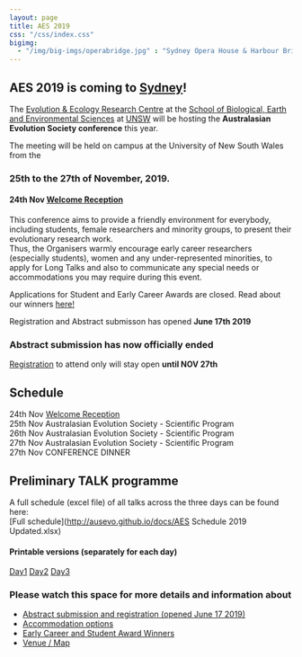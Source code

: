 ```yaml
---
layout: page
title: AES 2019
css: "/css/index.css"
bigimg:
  - "/img/big-imgs/operabridge.jpg" : "Sydney Opera House & Harbour Bridge"
---
```



## AES 2019 is coming to [Sydney](https://www.sydney.com/)!

The [Evolution & Ecology Research Centre](http://www.eerc.unsw.edu.au/) at the [School of Biological, Earth and Environmental Sciences](https://www.bees.unsw.edu.au/)  at [UNSW](https://www.unsw.edu.au/) will be hosting the **Australasian Evolution Society conference** this year. 

The meeting will be held on campus at the University of New South Wales from the  
### 25th to the 27th of November, 2019.

#### 24th Nov [Welcome Reception](http://ausevo.com/2019-10-24-AesOpeningNight/)   

This conference aims to provide a friendly environment for everybody, including students, female researchers and minority groups, to present their evolutionary research work.   
Thus, the Organisers warmly encourage early career researchers (especially students), women and any under-represented minorities, to apply for Long Talks and also to communicate any special needs or accommodations you may require during this event.   

Applications for Student and Early Career Awards are closed. Read about our winners [here!](http://ausevo.com/2019-08-08-AES_Award_Winners/)   

Registration and Abstract submisson has opened **June 17th 2019**   

### Abstract submission has now officially ended      
[Registration](https://aes.corsizio.com/c/5cee085f0c0f597e06f7e964) to attend only will stay open **until NOV 27th**   
  
   
## Schedule

24th Nov [Welcome Reception](http://ausevo.com/2019-10-24-AesOpeningNight/)   
25th Nov Australasian Evolution Society - Scientific Program   
26th Nov Australasian Evolution Society - Scientific Program   
27th Nov Australasian Evolution Society - Scientific Program   
27th Nov CONFERENCE DINNER  

## Preliminary TALK programme

A full schedule (excel file) of all talks across the three days can  be found here:   
[Full schedule](http://ausevo.github.io/docs/AES Schedule 2019 Updated.xlsx)

#### Printable versions (separately for each day)
[Day1](http://ausevo.github.io/docs/Day1Updated.pdf)   [Day2](http://ausevo.github.io/docs/Day2Updated.pdf)   [Day3](http://ausevo.github.io/docs/Day3Updated.pdf)   

### Please watch this space for more details and information about 

- [Abstract submission and registration (opened June 17 2019)](http://ausevo.com/registration/)
- [Accommodation options](http://ausevo.com/accommodation/)
- [Early Career and Student Award Winners](http://ausevo.com/2019-08-08-AES_Award_Winners/)
- [Venue / Map](http://ausevo.com/map/)

